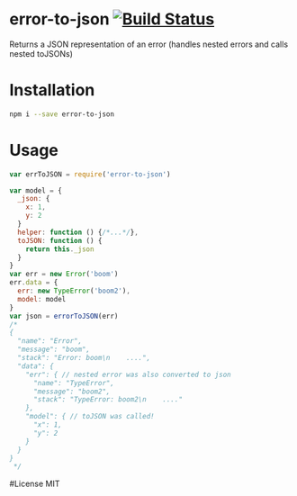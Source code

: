# error-to-json [![Build Status](https://travis-ci.org/tjmehta/error-to-json.svg?branch=master)](https://travis-ci.org/tjmehta/error-to-json)
Returns a JSON representation of an error (handles nested errors and calls nested toJSONs)

# Installation
```bash
npm i --save error-to-json
```

# Usage
```js
var errToJSON = require('error-to-json')

var model = {
  _json: {
    x: 1,
    y: 2
  }
  helper: function () {/*...*/},
  toJSON: function () {
    return this._json
  }
}
var err = new Error('boom')
err.data = {
  err: new TypeError('boom2'),
  model: model
}
var json = errorToJSON(err)
/*
{
  "name": "Error",
  "message": "boom",
  "stack": "Error: boom\n    ....",
  "data": {
    "err": { // nested error was also converted to json
      "name": "TypeError",
      "message": "boom2",
      "stack": "TypeError: boom2\n    ...."
    },
    "model": { // toJSON was called!
      "x": 1,
      "y": 2
    }
  }
}
 */

```

#License
MIT
